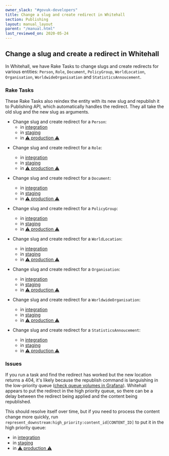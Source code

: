 ```yaml
---
owner_slack: "#govuk-developers"
title: Change a slug and create redirect in Whitehall
section: Publishing
layout: manual_layout
parent: "/manual.html"
last_reviewed_on: 2020-05-24
---
```


## Change a slug and create a redirect in Whitehall

In Whitehall, we have Rake Tasks to change slugs and create redirects for
various entities: `Person`, `Role`, `Document`, `PolicyGroup`, `WorldLocation`,
`Organisation`, `WorldwideOrganisation` and `StatisticsAnnoucement`.

### Rake Tasks

These Rake Tasks also reindex the entity with its new slug and republish it to
Publishing API, which automatically handles the redirect. They all take the old
slug and the new slug as arguments.

- Change slug and create redirect for a `Person`:
  - in [integration][person-integration]
  - in [staging][person-staging]
  - in [⚠️ production ⚠️][person-production]

[person-integration]: https://deploy.integration.publishing.service.gov.uk/job/run-rake-task/parambuild/?delay=0sec&TARGET_APPLICATION=whitehall&MACHINE_CLASS=whitehall_backend&RAKE_TASK=reslug:person[OLD_SLUG,NEW_SLUG]
[person-staging]: https://deploy.blue.staging.govuk.digital/job/run-rake-task/parambuild/?delay=0sec&TARGET_APPLICATION=whitehall&MACHINE_CLASS=whitehall_backend&RAKE_TASK=reslug:person[OLD_SLUG,NEW_SLUG]
[person-production]: https://deploy.blue.production.govuk.digital/job/run-rake-task/parambuild/?delay=0sec&TARGET_APPLICATION=whitehall&MACHINE_CLASS=whitehall_backend&RAKE_TASK=reslug:person[OLD_SLUG,NEW_SLUG]

- Change slug and create redirect for a `Role`:
  - in [integration][role-integration]
  - in [staging][role-staging]
  - in [⚠️ production ⚠️][role-production]

  [role-integration]: https://deploy.integration.publishing.service.gov.uk/job/run-rake-task/parambuild/?delay=0sec&TARGET_APPLICATION=whitehall&MACHINE_CLASS=whitehall_backend&RAKE_TASK=reslug:role[OLD_SLUG,NEW_SLUG]
  [role-staging]: https://deploy.blue.staging.govuk.digital/job/run-rake-task/parambuild/?delay=0sec&TARGET_APPLICATION=whitehall&MACHINE_CLASS=whitehall_backend&RAKE_TASK=reslug:role[OLD_SLUG,NEW_SLUG]
  [role-production]: https://deploy.blue.production.govuk.digital/job/run-rake-task/parambuild/?delay=0sec&TARGET_APPLICATION=whitehall&MACHINE_CLASS=whitehall_backend&RAKE_TASK=reslug:role[OLD_SLUG,NEW_SLUG]

- Change slug and create redirect for a `Document`:
  - in [integration][document-integration]
  - in [staging][document-staging]
  - in [⚠️ production ⚠️][document-production]

[document-integration]: https://deploy.integration.publishing.service.gov.uk/job/run-rake-task/parambuild/?delay=0sec&TARGET_APPLICATION=whitehall&MACHINE_CLASS=whitehall_backend&RAKE_TASK=reslug:document[OLD_SLUG,NEW_SLUG]
[document-staging]: https://deploy.blue.staging.govuk.digital/job/run-rake-task/parambuild/?delay=0sec&TARGET_APPLICATION=whitehall&MACHINE_CLASS=whitehall_backend&RAKE_TASK=reslug:document[OLD_SLUG,NEW_SLUG]
[document-production]: https://deploy.blue.production.govuk.digital/job/run-rake-task/parambuild/?delay=0sec&TARGET_APPLICATION=whitehall&MACHINE_CLASS=whitehall_backend&RAKE_TASK=reslug:document[OLD_SLUG,NEW_SLUG]

- Change slug and create redirect for a `PolicyGroup`:
  - in [integration][policy_group-integration]
  - in [staging][policy_group-staging]
  - in [⚠️ production ⚠️][policy_group-production]

  [policy_group-integration]: https://deploy.integration.publishing.service.gov.uk/job/run-rake-task/parambuild/?delay=0sec&TARGET_APPLICATION=whitehall&MACHINE_CLASS=whitehall_backend&RAKE_TASK=reslug:policy_group[OLD_SLUG,NEW_SLUG]
  [policy_group-staging]: https://deploy.blue.staging.govuk.digital/job/run-rake-task/parambuild/?delay=0sec&TARGET_APPLICATION=whitehall&MACHINE_CLASS=whitehall_backend&RAKE_TASK=reslug:policy_group[OLD_SLUG,NEW_SLUG]
  [policy_group-production]: https://deploy.blue.production.govuk.digital/job/run-rake-task/parambuild/?delay=0sec&TARGET_APPLICATION=whitehall&MACHINE_CLASS=whitehall_backend&RAKE_TASK=reslug:policy_group[OLD_SLUG,NEW_SLUG]

- Change slug and create redirect for a `WorldLocation`:
  - in [integration][world_location-integration]
  - in [staging][world_location-staging]
  - in [⚠️ production ⚠️][world_location-production]

  [world_location-integration]: https://deploy.integration.publishing.service.gov.uk/job/run-rake-task/parambuild/?delay=0sec&TARGET_APPLICATION=whitehall&MACHINE_CLASS=whitehall_backend&RAKE_TASK=reslug:world_location[OLD_SLUG,NEW_SLUG]
  [world_location-staging]: https://deploy.blue.staging.govuk.digital/job/run-rake-task/parambuild/?delay=0sec&TARGET_APPLICATION=whitehall&MACHINE_CLASS=whitehall_backend&RAKE_TASK=reslug:world_location[OLD_SLUG,NEW_SLUG]
  [world_location-production]: https://deploy.blue.production.govuk.digital/job/run-rake-task/parambuild/?delay=0sec&TARGET_APPLICATION=whitehall&MACHINE_CLASS=whitehall_backend&RAKE_TASK=reslug:world_location[OLD_SLUG,NEW_SLUG]

- Change slug and create redirect for a `Organisation`:
  - in [integration][organisation-integration]
  - in [staging][organisation-staging]
  - in [⚠️ production ⚠️][organisation-production]

  [organisation-integration]: https://deploy.integration.publishing.service.gov.uk/job/run-rake-task/parambuild/?delay=0sec&TARGET_APPLICATION=whitehall&MACHINE_CLASS=whitehall_backend&RAKE_TASK=reslug:organisation[OLD_SLUG,NEW_SLUG]
  [organisation-staging]: https://deploy.blue.staging.govuk.digital/job/run-rake-task/parambuild/?delay=0sec&TARGET_APPLICATION=whitehall&MACHINE_CLASS=whitehall_backend&RAKE_TASK=reslug:organisation[OLD_SLUG,NEW_SLUG]
  [organisation-production]: https://deploy.blue.production.govuk.digital/job/run-rake-task/parambuild/?delay=0sec&TARGET_APPLICATION=whitehall&MACHINE_CLASS=whitehall_backend&RAKE_TASK=reslug:organisation[OLD_SLUG,NEW_SLUG]

- Change slug and create redirect for a `WorldwideOrganisation`:
  - in [integration][worldwide_organisation-integration]
  - in [staging][worldwide_organisation-staging]
  - in [⚠️ production ⚠️][worldwide_organisation-production]

  [worldwide_organisation-integration]: https://deploy.integration.publishing.service.gov.uk/job/run-rake-task/parambuild/?delay=0sec&TARGET_APPLICATION=whitehall&MACHINE_CLASS=whitehall_backend&RAKE_TASK=reslug:worldwide_organisation[OLD_SLUG,NEW_SLUG]
  [worldwide_organisation-staging]: https://deploy.blue.staging.govuk.digital/job/run-rake-task/parambuild/?delay=0sec&TARGET_APPLICATION=whitehall&MACHINE_CLASS=whitehall_backend&RAKE_TASK=reslug:worldwide_organisation[OLD_SLUG,NEW_SLUG]
  [worldwide_organisation-production]: https://deploy.blue.production.govuk.digital/job/run-rake-task/parambuild/?delay=0sec&TARGET_APPLICATION=whitehall&MACHINE_CLASS=whitehall_backend&RAKE_TASK=reslug:worldwide_organisation[OLD_SLUG,NEW_SLUG]

- Change slug and create redirect for a `StatisticsAnnoucement`:
  - in [integration][statistics_annoucement-integration]
  - in [staging][statistics_annoucement-staging]
  - in [⚠️ production ⚠️][statistics_annoucement-production]

  [statistics_annoucement-integration]: https://deploy.integration.publishing.service.gov.uk/job/run-rake-task/parambuild/?delay=0sec&TARGET_APPLICATION=whitehall&MACHINE_CLASS=whitehall_backend&RAKE_TASK=reslug:statistics_annoucement[OLD_SLUG,NEW_SLUG]
  [statistics_annoucement-staging]: https://deploy.blue.staging.govuk.digital/job/run-rake-task/parambuild/?delay=0sec&TARGET_APPLICATION=whitehall&MACHINE_CLASS=whitehall_backend&RAKE_TASK=reslug:statistics_annoucement[OLD_SLUG,NEW_SLUG]
  [statistics_annoucement-production]: https://deploy.blue.production.govuk.digital/job/run-rake-task/parambuild/?delay=0sec&TARGET_APPLICATION=whitehall&MACHINE_CLASS=whitehall_backend&RAKE_TASK=reslug:statistics_annoucement[OLD_SLUG,NEW_SLUG]

### Issues

If you run a task and find the redirect has worked but the new location returns
a 404, it's likely because the republish command is languishing in the
low-priority queue ([check queue volumes in Grafana][grafana-queue-volumes]).
Whitehall appears to put the redirect in the high priority queue, so there can
be a delay between the redirect being applied and the content being republished.

This should resolve itself over time, but if you need to process the content
change more quickly, run `represent_downstream:high_priority:content_id[CONTENT_ID]`
to put it in the high priority queue:

- in [integration][high-priority-queue-integration]
- in [staging][high-priority-queue-staging]
- in [⚠️ production ⚠️][high-priority-queue-production]

[grafana-queue-volumes]: https://grafana.production.govuk.digital/dashboard/file/sidekiq.json?refresh=1m&orgId=1&var-Application=publishing-api&var-Queues=All&from=now-30m&to=now
[high-priority-queue-integration]: https://deploy.integration.publishing.service.gov.uk/job/run-rake-task/parambuild/?delay=0sec&TARGET_APPLICATION=publishing-api&MACHINE_CLASS=publishing_api&RAKE_TASK=represent_downstream:high_priority:content_id[CONTENT_ID]
[high-priority-queue-staging]: https://deploy.blue.staging.govuk.digital/job/run-rake-task/parambuild/?delay=0sec&TARGET_APPLICATION=publishing-api&MACHINE_CLASS=publishing_api&RAKE_TASK=represent_downstream:high_priority:content_id[CONTENT_ID]
[high-priority-queue-production]: https://deploy.blue.production.govuk.digital/job/run-rake-task/parambuild/?delay=0sec&TARGET_APPLICATION=publishing-api&MACHINE_CLASS=publishing_api&RAKE_TASK=represent_downstream:high_priority:content_id[CONTENT_ID]
